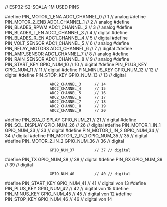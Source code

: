 

  // ESP32-S2-SOALA-1M USED PINS
  
  #define PIN_MOTOR_1_ENA ADC1_CHANNEL_0      // 1 // analog
  #define PIN_MOTOR_2_ENB ADC1_CHANNEL_1      // 2 // analog
  #define PIN_BLADES_RPWM ADC1_CHANNEL_2      // 3 // analog
  #define PIN_BLADES_L_EN ADC1_CHANNEL_3      // 4 // digital
  #define PIN_BLADES_R_EN ADC1_CHANNEL_4      // 5 // digital
  #define PIN_VOLT_SENSOR ADC1_CHANNEL_5      // 6 // analog
  #define PIN_RELAY_MOTORS ADC1_CHANNEL_6     // 7 // digital
  #define PIN_AMP_SENSOR ADC1_CHANNEL_7       // 8 // analog
  #define PIN_RAIN_SENSOR ADC1_CHANNEL_8      // 9 // analog
  #define PIN_START_KEY GPIO_NUM_10 			// 10 // digital
  #define PIN_PLUS_KEY GPIO_NUM_11  			// 11 // digital
  #define PIN_MINUS_KEY GPIO_NUM_12 			// 12 // digital
  #define PIN_STOP_KEY GPIO_NUM_13  			// 13 // digital
  
  						ADC2_CHANNEL_3  	// 14
  						ADC2_CHANNEL_4 		// 15
  						ADC2_CHANNEL_5 		// 16
  						ADC2_CHANNEL_6		// 17
  						ADC2_CHANNEL_7 		// 18
  						ADC2_CHANNEL_8 		// 19
  						ADC2_CHANNEL_9 		// 20
  
  #define PIN_SDA_DISPLAY GPIO_NUM_21 		// 21 // digital
  #define PIN_SCL_DISPLAY GPIO_NUM_26 		// 26 // digital
  #define PIN_MOTOR_1_IN_1 GPIO_NUM_33   		// 33 // digital
  #define PIN_MOTOR_1_IN_2 GPIO_NUM_34   		// 34 // digital
  #define PIN_MOTOR_2_IN_1 GPIO_NUM_35   		// 35 // digital
  #define PIN_MOTOR_2_IN_2 GPIO_NUM_36   		// 36 // digital
  
  						GPIO_NUM_37         // 37 // digital
  
  #define PIN_TX GPIO_NUM_38 					// 38 // digital
  #define PIN_RX GPIO_NUM_39 					// 39 // digital
  
  						GPIO_NUM_40         // 40 // digital
  
  #define PIN_START_KEY	GPIO_NUM_41         // 41 // digital von 13 
  #define PIN_PLUS_KEY	GPIO_NUM_42         // 42 // digital von 15
  #define PIN_MINUS_KEY	GPIO_NUM_45         // 45 // digital von 12
  #define PIN_STOP_KEY	GPIO_NUM_46         // 46 // digital von 14
